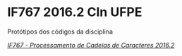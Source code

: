 # IF767 2016.2 CIn UFPE

Protótipos dos códigos da disciplina
 
*[IF767 - Processamento de Cadeias de Caracteres 2016.2](http://www.cin.ufpe.br/~paguso/courses/if767/2016-2/)*
